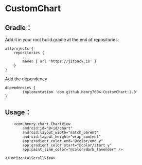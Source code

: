 # CustomChart

## Gradle：

Add it in your root build.gradle at the end of repositories:

	allprojects {
		repositories {
			...
			maven { url 'https://jitpack.io' }
		}
	}


 Add the dependency

	dependencies {
	        implementation 'com.github.Henry7604:CustomChart:1.0'
	}
  
  ## Usage：
  
  <HorizontalScrollView
        android:layout_width="0dp"
        android:layout_height="wrap_content"
        app:layout_constraintBottom_toBottomOf="parent"
        app:layout_constraintEnd_toEndOf="parent"
        app:layout_constraintStart_toStartOf="parent"
        app:layout_constraintTop_toTopOf="parent">

        <com.henry.chart.ChartView
            android:id="@+id/chart"
            android:layout_width="match_parent"
            android:layout_height="wrap_content"
            app:gradient_color_end="@color/end_y"
            app:gradient_color_start="@color/start_y"
            app:paint_line_color="@color/dark_lavender" />

    </HorizontalScrollView>
